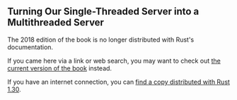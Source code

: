 ## Turning Our Single-Threaded Server into a Multithreaded Server

The 2018 edition of the book is no longer distributed with Rust's documentation.

If you came here via a link or web search, you may want to check out [the current
version of the book](../ch20-02-multithreaded.html) instead.

If you have an internet connection, you can [find a copy distributed with
Rust
1.30](https://doc.rust-lang.org/1.30.0/book/2018-edition/ch20-02-multithreaded.html).